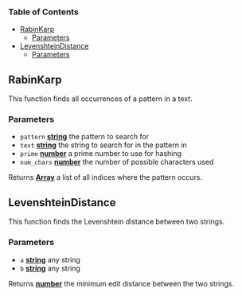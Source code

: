 <!-- Generated by documentation.js. Update this documentation by updating the source code. -->

### Table of Contents

*   [RabinKarp][1]
    *   [Parameters][2]
*   [LevenshteinDistance][3]
    *   [Parameters][4]

## RabinKarp

This function finds all occurrences of a pattern in a text.

### Parameters

*   `pattern` **[string][5]** the pattern to search for
*   `text` **[string][5]** the string to search for in the pattern in
*   `prime` **[number][6]** a prime number to use for hashing
*   `num_chars` **[number][6]** the number of possible characters used

Returns **[Array][7]** a list of all indices where the pattern occurs.

## LevenshteinDistance

This function finds the Levenshtein distance between two strings.

### Parameters

*   `a` **[string][5]** any string
*   `b` **[string][5]** any string

Returns **[number][6]** the minimum edit distance between the two strings.

[1]: #rabinkarp

[2]: #parameters

[3]: #levenshteindistance

[4]: #parameters-1

[5]: https://developer.mozilla.org/docs/Web/JavaScript/Reference/Global_Objects/String

[6]: https://developer.mozilla.org/docs/Web/JavaScript/Reference/Global_Objects/Number

[7]: https://developer.mozilla.org/docs/Web/JavaScript/Reference/Global_Objects/Array
